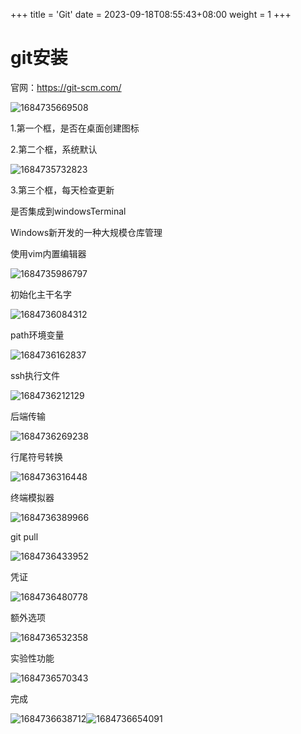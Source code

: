 +++
title = 'Git'
date = 2023-09-18T08:55:43+08:00
weight = 1
+++


# git安装
官网：https://git-scm.com/

![1684735669508](_img/1684735669508.png)

1.第一个框，是否在桌面创建图标

2.第二个框，系统默认

![1684735732823](_img/1684735732823.png)

3.第三个框，每天检查更新

是否集成到windowsTerminal

Windows新开发的一种大规模仓库管理


使用vim内置编辑器

![1684735986797](_img/1684735986797.png)


初始化主干名字

![1684736084312](_img/1684736084312.png)


path环境变量

![1684736162837](_img/1684736162837.png)

ssh执行文件

![1684736212129](_img/1684736212129.png)

后端传输

![1684736269238](_img/1684736269238.png)

行尾符号转换

![1684736316448](_img/1684736316448.png)

终端模拟器

![1684736389966](_img/1684736389966.png)

git pull

![1684736433952](_img/1684736433952.png)

凭证

![1684736480778](_img/1684736480778.png)

额外选项

![1684736532358](_img/1684736532358.png)

实验性功能

![1684736570343](_img/1684736570343.png)


完成

![1684736638712](_img/1684736638712.png)![1684736654091](_img/1684736654091.png)

